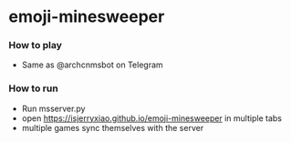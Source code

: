# emoji-minesweeper

### How to play
- Same as @archcnmsbot on Telegram

### How to run
- Run msserver.py
- open https://isjerryxiao.github.io/emoji-minesweeper in multiple tabs
- multiple games sync themselves with the server
